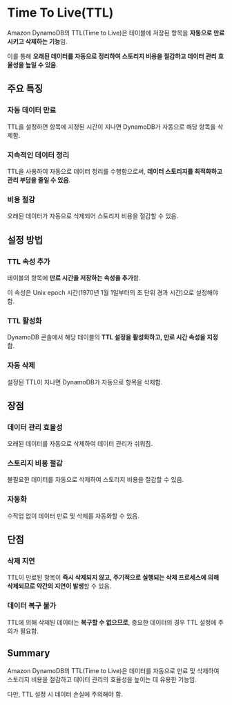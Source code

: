 # Time To Live(TTL)

Amazon DynamoDB의 TTL(Time to Live)은 테이블에 저장된 항목을 **자동으로 만료시키고 삭제하는 기능**임.  

이를 통해 **오래된 데이터를 자동으로 정리하여 스토리지 비용을 절감하고 데이터 관리 효율성을 높일 수 있음**.


## 주요 특징

### 자동 데이터 만료
TTL을 설정하면 항목에 지정된 시간이 지나면 DynamoDB가 자동으로 해당 항목을 삭제함.

### 지속적인 데이터 정리
TTL을 사용하여 자동으로 데이터 정리를 수행함으로써, **데이터 스토리지를 최적화하고 관리 부담을 줄일 수 있음**.

### 비용 절감
오래된 데이터가 자동으로 삭제되어 스토리지 비용을 절감할 수 있음.

## 설정 방법

### TTL 속성 추가
테이블의 항목에 **만료 시간을 저장하는 속성을 추가**함.  

이 속성은 Unix epoch 시간(1970년 1월 1일부터의 초 단위 경과 시간)으로 설정해야 함.

### TTL 활성화
DynamoDB 콘솔에서 해당 테이블의 **TTL 설정을 활성화하고, 만료 시간 속성을 지정**함.

### 자동 삭제
설정된 TTL이 지나면 DynamoDB가 자동으로 항목을 삭제함.

## 장점

### 데이터 관리 효율성
오래된 데이터를 자동으로 삭제하여 데이터 관리가 쉬워짐.

### 스토리지 비용 절감
불필요한 데이터를 자동으로 삭제하여 스토리지 비용을 절감할 수 있음.

### 자동화
수작업 없이 데이터 만료 및 삭제를 자동화할 수 있음.

## 단점

### 삭제 지연
TTL이 만료된 항목이 **즉시 삭제되지 않고, 주기적으로 실행되는 삭제 프로세스에 의해 삭제되므로 약간의 지연이 발생**할 수 있음.

### 데이터 복구 불가
TTL에 의해 삭제된 데이터는 **복구할 수 없으므로**, 중요한 데이터의 경우 TTL 설정에 주의가 필요함.


## Summary
Amazon DynamoDB의 TTL(Time to Live)은 데이터를 자동으로 만료 및 삭제하여 스토리지 비용을 절감하고 데이터 관리의 효율성을 높이는 데 유용한 기능임. 

다만, TTL 설정 시 데이터 손실에 주의해야 함.